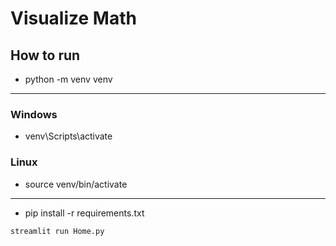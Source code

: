 # Visualize Math

## How to run
 - python -m venv venv
-----------------
 ### Windows
 - venv\Scripts\activate
 ### Linux
 - source venv/bin/activate
-----------------
 - pip install -r requirements.txt



```bash
streamlit run Home.py
```